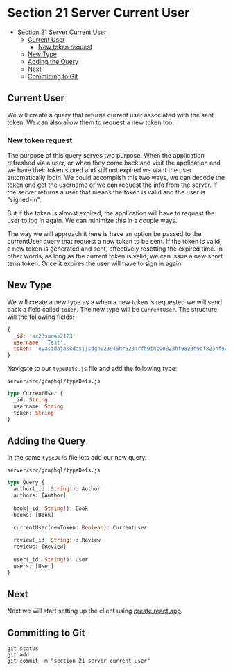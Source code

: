 # Section 21 Server Current User

<!-- TOC -->

- [Section 21 Server Current User](#section-21-server-current-user)
  - [Current User](#current-user)
    - [New token request](#new-token-request)
  - [New Type](#new-type)
  - [Adding the Query](#adding-the-query)
  - [Next](#next)
  - [Committing to Git](#committing-to-git)

<!-- /TOC -->

## Current User

We will create a query that returns current user associated with the sent token. We can also allow them to request a new token too. 

### New token request

The purpose of this query serves two purpose. When the application refreshed via a user, or when they come back and visit the application and we have their token stored and still not expired we want the user automatically login. We could accomplish this two ways, we can decode the token and get the username or we can request the info from the server. If the server returns a user that means the token is valid and the user is "signed-in". 

But if the token is almost expired, the application will have to request the user to log in again. We can minimize this in a couple ways. 

The way we will approach it here is have an option be passed to the currentUser query that request a new token to be sent. If the token is valid, a new token is generated and sent, effectively resetting the expired time. In other words, as long as the current token is valid, we can issue a new short term token. Once it expires the user will have to sign in again.

## New Type

We will create a new type as a when a new token is requested we will send back a field called `token`. The new type will be `CurrentUser`. The structure will the following fields:

```js
{
  _id: 'ac23sacas2123'
  username: 'Test',
  token: 'eyasidajaskdasjjsdgh023945hr8234rfh9ihcv0823hf9823h9cf823hf9032',
}
```

Navigate to our `typeDefs.js` file and add the following type:

`server/src/graphql/typeDefs.js`
```graphql
type CurrentUser {
  _id: String
  username: String
  token: String
}
```

## Adding the Query

In the same `typeDefs` file lets add our new query.

`server/src/graphql/typeDefs.js`
```graphql
type Query {
  author(_id: String!): Author
  authors: [Author]
  
  book(_id: String!): Book
  books: [Book]

  currentUser(newToken: Boolean): CurrentUser
  
  review(_id: String!): Review
  reviews: [Review]
  
  user(_id: String!): User
  users: [User]
}
```

## Next

Next we will start setting up the client using [create react app](https://facebook.github.io/create-react-app/). 

## Committing to Git

```
git status
git add .
git commit -m "section 21 server current user"
```